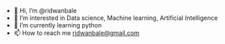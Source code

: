 - 👋 Hi, I’m @ridwanbale
- 👀 I’m interested in Data science, Machine learning, Artificial Intelligence
- 🌱 I’m currently learning python
- 📫 How to reach me ridwanbale@gmail.com 

<!---
ridwanbale/ridwanbale is a ✨ special ✨ repository because its `README.md` (this file) appears on your GitHub profile.
You can click the Preview link to take a look at your changes.
--->
